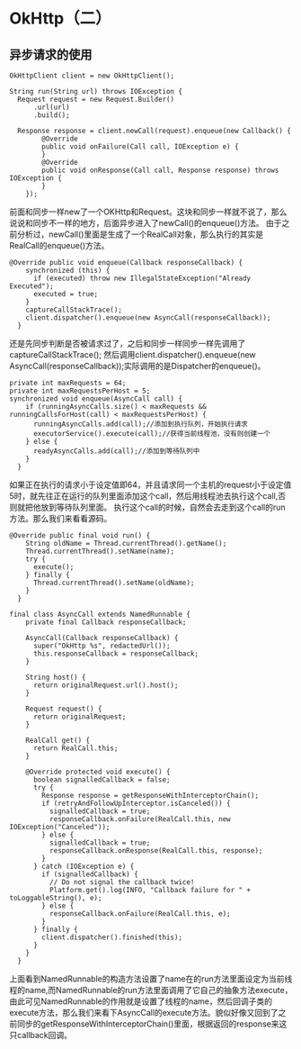 # OkHttp（二）

## 异步请求的使用

```
OkHttpClient client = new OkHttpClient();

String run(String url) throws IOException {
  Request request = new Request.Builder()
      .url(url)
      .build();

  Response response = client.newCall(request).enqueue(new Callback() {
        @Override
        public void onFailure(Call call, IOException e) {
        }
        @Override
        public void onResponse(Call call, Response response) throws IOException {
        }
    });
```
前面和同步一样new了一个OKHttp和Request。这块和同步一样就不说了，那么说说和同步不一样的地方，后面异步进入了newCall()的enqueue()方法。
由于之前分析过，newCall()里面是生成了一个RealCall对象，那么执行的其实是RealCall的enqueue()方法。

```
@Override public void enqueue(Callback responseCallback) {
    synchronized (this) {
      if (executed) throw new IllegalStateException("Already Executed");
      executed = true;
    }
    captureCallStackTrace();
    client.dispatcher().enqueue(new AsyncCall(responseCallback));
  }
```
还是先同步判断是否被请求过了，之后和同步一样同步一样先调用了captureCallStackTrace();
然后调用client.dispatcher().enqueue(new AsyncCall(responseCallback));实际调用的是Dispatcher的enqueue()。

```
private int maxRequests = 64;
private int maxRequestsPerHost = 5;
synchronized void enqueue(AsyncCall call) {
    if (runningAsyncCalls.size() < maxRequests && runningCallsForHost(call) < maxRequestsPerHost) {
      runningAsyncCalls.add(call);//添加到执行队列，开始执行请求
      executorService().execute(call);//获得当前线程池，没有则创建一个
    } else {
      readyAsyncCalls.add(call);//添加到等待队列中
    }
  }
```
如果正在执行的请求小于设定值即64，并且请求同一个主机的request小于设定值5时，就先往正在运行的队列里面添加这个call，然后用线程池去执行这个call,否则就把他放到等待队列里面。
执行这个call的时候，自然会去走到这个call的run方法。那么我们来看看源码。

```
@Override public final void run() {
    String oldName = Thread.currentThread().getName();
    Thread.currentThread().setName(name);
    try {
      execute();
    } finally {
      Thread.currentThread().setName(oldName);
    }
  }
```

```
final class AsyncCall extends NamedRunnable {
    private final Callback responseCallback;

    AsyncCall(Callback responseCallback) {
      super("OkHttp %s", redactedUrl());
      this.responseCallback = responseCallback;
    }

    String host() {
      return originalRequest.url().host();
    }

    Request request() {
      return originalRequest;
    }

    RealCall get() {
      return RealCall.this;
    }

    @Override protected void execute() {
      boolean signalledCallback = false;
      try {
        Response response = getResponseWithInterceptorChain();
        if (retryAndFollowUpInterceptor.isCanceled()) {
          signalledCallback = true;
          responseCallback.onFailure(RealCall.this, new IOException("Canceled"));
        } else {
          signalledCallback = true;
          responseCallback.onResponse(RealCall.this, response);
        }
      } catch (IOException e) {
        if (signalledCallback) {
          // Do not signal the callback twice!
          Platform.get().log(INFO, "Callback failure for " + toLoggableString(), e);
        } else {
          responseCallback.onFailure(RealCall.this, e);
        }
      } finally {
        client.dispatcher().finished(this);
      }
    }
  }

```

上面看到NamedRunnable的构造方法设置了name在的run方法里面设定为当前线程的name,而NamedRunnable的run方法里面调用了它自己的抽象方法execute，由此可见NamedRunnable的作用就是设置了线程的name，然后回调子类的execute方法，那么我们来看下AsyncCall的execute方法。貌似好像又回到了之前同步的getResponseWithInterceptorChain()里面，根据返回的response来这只callback回调。